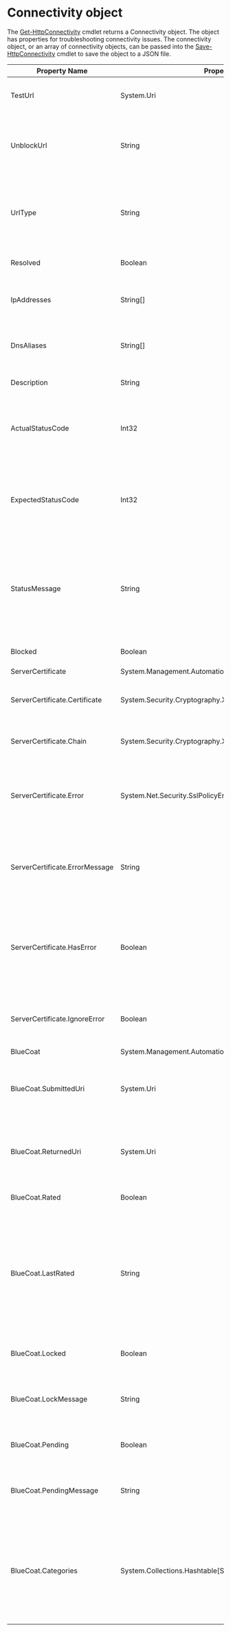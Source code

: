 # Connectivity object

The [Get-HttpConnectivity](./Get-HttpConnectivity.md) cmdlet returns a Connectivity object. The object has properties for troubleshooting connectivity issues. The connectivity object, or an array of connectivity objects, can be passed into the [Save-HttpConnectivity](./Save-HttpConnectivity.md) cmdlet to save the object to a JSON file.

| Property Name | Property Type | Description |
| --- | --- | --- |
| TestUrl | System.Uri | The URL that was used for the test. |
| UnblockUrl | String | The URL to unblock. Can be a literal URL or a pattern-based URL. |
| UrlType | String | Is the type of URL to unblock a literal URL ('Literal') or a pattern-based URL ('Pattern')|
| Resolved | Boolean | Whether the URL resolved. |
| IpAddresses | String[] | The IP addresses associated with the URL. |
| DnsAliases | String[] | The DNS aliases associated with the URL. |
| Description | String | A description of the URL. |
| ActualStatusCode | Int32 | The actual HTTP status code return by the connectivity test. |
| ExpectedStatusCode | Int32 | The expected HTTP status code that should be returned by the connectivity test. |
| StatusMessage | String | The HTTP status message associated with the actual HTTP status code. Can also be an error message. |
| Blocked | Boolean | Whether the URL is blocked. |
| ServerCertificate | System.Management.Automation.PSCustomObject | |
| ServerCertificate.Certificate | System.Security.Cryptography.X509Certificates.X509Certificate2 | An X509 certificiate minus the RawData property. |
| ServerCertificate.Chain | System.Security.Cryptography.X509Certificates.X509Chain | X509 certificate chain information. |
| ServerCertificate.Error | System.Net.Security.SslPolicyErrors | TLS errors associated with the X509 certificate or certificate chain. |
| ServerCertificate.ErrorMessage | String | The error message with the X509 certificate or certificate chain. |
| ServerCertificate.HasError | Boolean | Whether there is a TLS error associated with the X509 certificate or certificate chain. |
| ServerCertificate.IgnoreError | Boolean | Whether to ignore the TLS error during the connectivity test. |
| BlueCoat | System.Management.Automation.PSCustomObject | |
| BlueCoat.SubmittedUri | System.Uri | The submitted URL as returned by the BlueCoat REST API. |
| BlueCoat.ReturnedUri | System.Uri | The returned URL as returned by the BlueCoat REST API. |
| BlueCoat.Rated | Boolean | Whether the URL has been rated. |
| BlueCoat.LastRated | String | When the URL was last dated. If less than 7 days since last rated, then it will be a date. If greater than 7 days since last rated, then it will be "> 7 days". |
| BlueCoat.Locked | Boolean | Whether the rating is locked by BlueCoat. |
| BlueCoat.LockMessage | String | The message indicating why the rating is locked. |
| BlueCoat.Pending | Boolean | Whether a rating decision is pending. |
| BlueCoat.PendingMessage | String | The message indicating why the rating is pending. |
| BlueCoat.Categories | System.Collections.Hashtable[String,String] | A hashtable where the key is the rating category name and the value is the link to the description of the category. |
